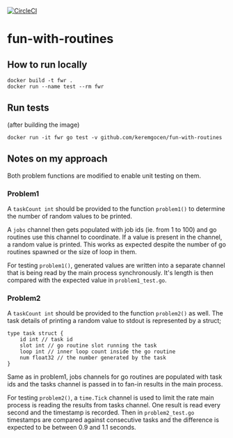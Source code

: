 [![CircleCI](https://circleci.com/gh/keremgocen/fun-with-routines.svg?style=svg)](https://circleci.com/gh/keremgocen/fun-with-routines)
# fun-with-routines

How to run locally
-----

```
docker build -t fwr .
docker run --name test --rm fwr
```

Run tests
-----
(after building the image)

```
docker run -it fwr go test -v github.com/keremgocen/fun-with-routines
```

Notes on my approach
-----
Both problem functions are modified to enable unit testing on them.

### Problem1
A `taskCount int` should be provided to the function `problem1()` to determine the number of random values to be printed.

A `jobs` channel then gets populated with job ids (ie. from 1 to 100) and go routines use this channel to coordinate. If a value is present in the channel, a random value is printed. This works as expected despite the number of go routines spawned or the size of loop in them.

For testing `problem1()`, generated values are written into a separate channel that is being read by the main process synchronously. It's length is then compared with the expected value in `problem1_test.go`.

### Problem2
A `taskCount int` should be provided to the function `problem2()` as well. The task details of printing a random value to stdout is represented by a struct;

```
type task struct {
	id int // task id
	slot int // go routine slot running the task
	loop int // inner loop count inside the go routine
	num float32 // the number generated by the task 
}
``` 
Same as in problem1, jobs channels for go routines are populated with task ids and the tasks channel is passed in to fan-in results in the main process. 

For testing `problem2()`, a `time.Tick` channel is used to limit the rate main process is reading the results from tasks channel. One result is read every second and the timestamp is recorded. Then in `problem2_test.go` timestamps are compared against consecutive tasks and the difference is expected to be between 0.9 and 1.1 seconds.  
